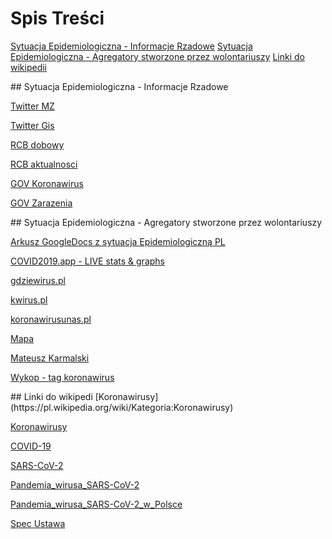 # Spis Treści
[Sytuacja Epidemiologiczna - Informacje Rzadowe](#rzadowe)
[Sytuacja Epidemiologiczna - Agregatory stworzone przez wolontariuszy](#prywatne)
[Linki do wikipedii](#wiki)


<div id='rzadowe'/>
## Sytuacja Epidemiologiczna - Informacje Rzadowe

[Twitter MZ](https://twitter.com/MZ_GOV_PL)

[Twitter Gis](https://twitter.com/GIS_gov)

[RCB dobowy](https://rcb.gov.pl/raport-dobowy/)

[RCB aktualnosci](https://rcb.gov.pl/aktualnosci/)

[GOV Koronawirus](https://www.gov.pl/web/koronawirus)

[GOV Zarazenia](https://www.gov.pl/web/koronawirus/wykaz-zarazen-koronawirusem-sars-cov-2)

<div id='prywatne'/>
## Sytuacja Epidemiologiczna - Agregatory stworzone przez wolontariuszy

[Arkusz GoogleDocs z sytuacja Epidemiologiczną PL](https://docs.google.com/spreadsheets/d/1ierEhD6gcq51HAm433knjnVwey4ZE5DCnu1bW7PRG3E/htmlview?usp=sharing&sle=true)

[COVID2019.app - LIVE stats & graphs](https://docs.google.com/spreadsheets/d/1Z7VQ5xlf3BaTx_LBBblsW4hLoGYWnZyog3jqsS9Dbgc/htmlview)

[gdziewirus.pl](https://www.gdziewirus.pl/)

[kwirus.pl](https://kwirus.pl/)

[koronawirusunas.pl](https://koronawirusunas.pl/)

[Mapa](https://gisexpert.maps.arcgis.com/apps/webappviewer/index.html?id=6f57704acac84a648f3d87ce6219b0a7)

[Mateusz Karmalski](https://public.tableau.com/profile/mateusz.karmalski)

[Wykop - tag koronawirus](https://www.wykop.pl/tag/znaleziska/koronawirus/rss/)

<div id='wiki'/>
## Linki do wikipedi
[Koronawirusy](https://pl.wikipedia.org/wiki/Kategoria:Koronawirusy)

[Koronawirusy ](https://pl.wikipedia.org/wiki/Koronawirusy)

[COVID-19](https://pl.wikipedia.org/wiki/COVID-19)

[SARS-CoV-2](https://pl.wikipedia.org/wiki/SARS-CoV-2)

[Pandemia_wirusa_SARS-CoV-2](https://pl.wikipedia.org/wiki/Pandemia_wirusa_SARS-CoV-2)

[Pandemia_wirusa_SARS-CoV-2_w_Polsce](https://pl.wikipedia.org/wiki/Pandemia_wirusa_SARS-CoV-2_w_Polsce)

[Spec Ustawa](https://pl.wikipedia.org/wiki/Ustawa_o_szczeg%C3%B3lnych_rozwi%C4%85zaniach_zwi%C4%85zanych_z_zapobieganiem,_przeciwdzia%C5%82aniem_i_zwalczaniem_COVID-19,_innych_chor%C3%B3b_zaka%C5%BAnych_oraz_wywo%C5%82anych_nimi_sytuacji_kryzysowych)
